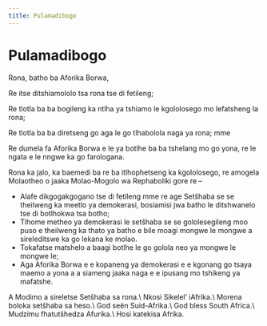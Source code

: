 ```yaml
---
title: Pulamadibogo
---
```


# Pulamadibogo

Rona, batho ba Aforika Borwa,

Re itse ditshiamololo tsa rona tse di fetileng;

Re tlotla ba ba bogileng ka ntlha ya tshiamo le kgololosego mo lefatsheng la rona;

Re tlotla ba ba diretseng go aga le go tlhabolola naga ya rona; mme

Re dumela fa Aforika Borwa e le ya botlhe ba ba tshelang mo go yona, re le ngata e le nngwe ka go farologana.

Rona ka jalo, ka baemedi ba re ba itlhophetseng ka kgololosego, re amogela Molaotheo o jaaka Molao-Mogolo wa Rephaboliki gore re –

*   Alafe dikgogakgogano tse di fetileng mme re age Setšhaba se se theilweng ka meetlo ya demokerasi, bosiamisi jwa batho le ditshwanelo tse di botlhokwa tsa botho;
*   Tlhome metheo ya demokerasi le setšhaba se se gololesegileng moo puso e theilweng ka thato ya batho e bile moagi mongwe le mongwe a sireleditswe ka go lekana ke molao.
*   Tokafatse matshelo a baagi botlhe le go golola neo ya mongwe le mongwe le;
*   Aga Aforika Borwa e e kopaneng ya demokerasi e e kgonang go tsaya maemo a yona a a siameng jaaka naga e e ipusang mo tshikeng ya mafatshe.

A Modimo a sireletse Setšhaba sa rona.\\
Nkosi Sikelel’ iAfrika.\\
Morena boloka setšhaba sa heso.\\
God seën Suid-Afrika.\\
God bless South Africa.\\
Mudzimu fhatutšhedza Afurika.\\
Hosi katekisa Afrika.